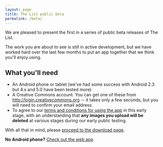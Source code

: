 ```yaml
---
layout: page
title: The List public beta
permalink: /beta/
---
```


We are pleased to present the first in a series of public beta
releases of The List.

The work you are about to see is still in active development, but we
have worked hard over the last few months to put an app together that
we think you'll enjoy using.

## What you'll need

* An Android phone or tablet (we've had some success with Android 2.3 but 4.x and 5.0 have been tested more)
* A Creative Commons account. You can get one of these from <http://login.creativecommons.org> -- it takes only a few seconds, but you will need to confirm your email address.
* To agree to our [terms and conditions for using the app](https://thelist.creativecommons.org/app/alpha-tos.html) in this early stage, with an understanding that **any images you upload will be deleted** at various stages during our early public testing.

With all that in mind, please [proceed to the download page](/downloads/). 

**No Android phone?** [Check out the web app](/app)

